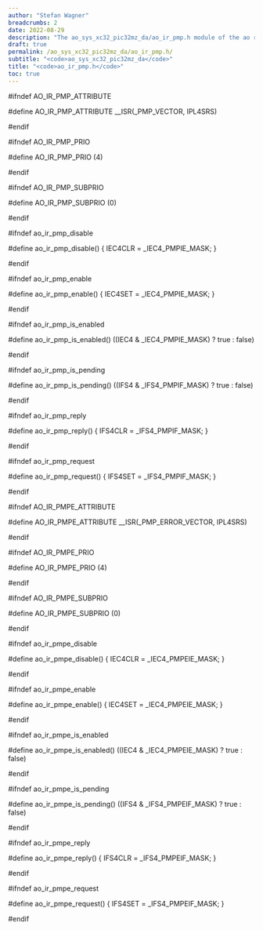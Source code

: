 ```yaml
---
author: "Stefan Wagner"
breadcrumbs: 2
date: 2022-08-29
description: "The ao_sys_xc32_pic32mz_da/ao_ir_pmp.h module of the ao real-time operating system."
draft: true
permalink: /ao_sys_xc32_pic32mz_da/ao_ir_pmp.h/ 
subtitle: "<code>ao_sys_xc32_pic32mz_da</code>"
title: "<code>ao_ir_pmp.h</code>"
toc: true
---
```


#ifndef AO_IR_PMP_ATTRIBUTE

#define AO_IR_PMP_ATTRIBUTE         __ISR(_PMP_VECTOR, IPL4SRS)

#endif

#ifndef AO_IR_PMP_PRIO

#define AO_IR_PMP_PRIO              (4)

#endif

#ifndef AO_IR_PMP_SUBPRIO

#define AO_IR_PMP_SUBPRIO           (0)

#endif

#ifndef ao_ir_pmp_disable

#define ao_ir_pmp_disable()         { IEC4CLR = _IEC4_PMPIE_MASK; }

#endif

#ifndef ao_ir_pmp_enable

#define ao_ir_pmp_enable()          { IEC4SET = _IEC4_PMPIE_MASK; }

#endif

#ifndef ao_ir_pmp_is_enabled

#define ao_ir_pmp_is_enabled()      ((IEC4 & _IEC4_PMPIE_MASK) ? true : false)

#endif

#ifndef ao_ir_pmp_is_pending

#define ao_ir_pmp_is_pending()      ((IFS4 & _IFS4_PMPIF_MASK) ? true : false)

#endif

#ifndef ao_ir_pmp_reply

#define ao_ir_pmp_reply()           { IFS4CLR = _IFS4_PMPIF_MASK; }

#endif

#ifndef ao_ir_pmp_request

#define ao_ir_pmp_request()         { IFS4SET = _IFS4_PMPIF_MASK; }

#endif

#ifndef AO_IR_PMPE_ATTRIBUTE

#define AO_IR_PMPE_ATTRIBUTE        __ISR(_PMP_ERROR_VECTOR, IPL4SRS)

#endif

#ifndef AO_IR_PMPE_PRIO

#define AO_IR_PMPE_PRIO             (4)

#endif

#ifndef AO_IR_PMPE_SUBPRIO

#define AO_IR_PMPE_SUBPRIO          (0)

#endif

#ifndef ao_ir_pmpe_disable

#define ao_ir_pmpe_disable()        { IEC4CLR = _IEC4_PMPEIE_MASK; }

#endif

#ifndef ao_ir_pmpe_enable

#define ao_ir_pmpe_enable()         { IEC4SET = _IEC4_PMPEIE_MASK; }

#endif

#ifndef ao_ir_pmpe_is_enabled

#define ao_ir_pmpe_is_enabled()     ((IEC4 & _IEC4_PMPEIE_MASK) ? true : false)

#endif

#ifndef ao_ir_pmpe_is_pending

#define ao_ir_pmpe_is_pending()     ((IFS4 & _IFS4_PMPEIF_MASK) ? true : false)

#endif

#ifndef ao_ir_pmpe_reply

#define ao_ir_pmpe_reply()          { IFS4CLR = _IFS4_PMPEIF_MASK; }

#endif

#ifndef ao_ir_pmpe_request

#define ao_ir_pmpe_request()        { IFS4SET = _IFS4_PMPEIF_MASK; }

#endif

